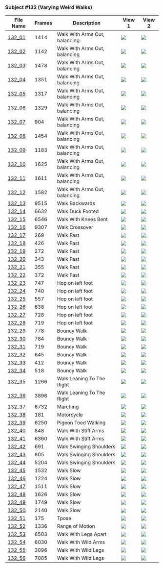 ### Subject #132 (Varying Weird Walks)
|File Name|Frames|Description|View 1|View 2|
|-|-|-|-|-|
|[132_01](https://github.com/Shriinivas/cmubvh/raw/main/Sequence-131-135/132/Data/132_01.zip)|1414|Walk With Arms Out,  balancing|<img src="https://github.com/Shriinivas/cmubvhgifs/blob/main/Sequence-131-135/132/132_01_0.gif"/>|<img src="https://github.com/Shriinivas/cmubvhgifs/blob/main/Sequence-131-135/132/132_01_1.gif"/>|
|[132_02](https://github.com/Shriinivas/cmubvh/raw/main/Sequence-131-135/132/Data/132_02.zip)|1142|Walk With Arms Out,  balancing|<img src="https://github.com/Shriinivas/cmubvhgifs/blob/main/Sequence-131-135/132/132_02_0.gif"/>|<img src="https://github.com/Shriinivas/cmubvhgifs/blob/main/Sequence-131-135/132/132_02_1.gif"/>|
|[132_03](https://github.com/Shriinivas/cmubvh/raw/main/Sequence-131-135/132/Data/132_03.zip)|1478|Walk With Arms Out,  balancing|<img src="https://github.com/Shriinivas/cmubvhgifs/blob/main/Sequence-131-135/132/132_03_0.gif"/>|<img src="https://github.com/Shriinivas/cmubvhgifs/blob/main/Sequence-131-135/132/132_03_1.gif"/>|
|[132_04](https://github.com/Shriinivas/cmubvh/raw/main/Sequence-131-135/132/Data/132_04.zip)|1351|Walk With Arms Out,  balancing|<img src="https://github.com/Shriinivas/cmubvhgifs/blob/main/Sequence-131-135/132/132_04_0.gif"/>|<img src="https://github.com/Shriinivas/cmubvhgifs/blob/main/Sequence-131-135/132/132_04_1.gif"/>|
|[132_05](https://github.com/Shriinivas/cmubvh/raw/main/Sequence-131-135/132/Data/132_05.zip)|1317|Walk With Arms Out,  balancing|<img src="https://github.com/Shriinivas/cmubvhgifs/blob/main/Sequence-131-135/132/132_05_0.gif"/>|<img src="https://github.com/Shriinivas/cmubvhgifs/blob/main/Sequence-131-135/132/132_05_1.gif"/>|
|[132_06](https://github.com/Shriinivas/cmubvh/raw/main/Sequence-131-135/132/Data/132_06.zip)|1329|Walk With Arms Out,  balancing|<img src="https://github.com/Shriinivas/cmubvhgifs/blob/main/Sequence-131-135/132/132_06_0.gif"/>|<img src="https://github.com/Shriinivas/cmubvhgifs/blob/main/Sequence-131-135/132/132_06_1.gif"/>|
|[132_07](https://github.com/Shriinivas/cmubvh/raw/main/Sequence-131-135/132/Data/132_07.zip)|904|Walk With Arms Out,  balancing|<img src="https://github.com/Shriinivas/cmubvhgifs/blob/main/Sequence-131-135/132/132_07_0.gif"/>|<img src="https://github.com/Shriinivas/cmubvhgifs/blob/main/Sequence-131-135/132/132_07_1.gif"/>|
|[132_08](https://github.com/Shriinivas/cmubvh/raw/main/Sequence-131-135/132/Data/132_08.zip)|1454|Walk With Arms Out,  balancing|<img src="https://github.com/Shriinivas/cmubvhgifs/blob/main/Sequence-131-135/132/132_08_0.gif"/>|<img src="https://github.com/Shriinivas/cmubvhgifs/blob/main/Sequence-131-135/132/132_08_1.gif"/>|
|[132_09](https://github.com/Shriinivas/cmubvh/raw/main/Sequence-131-135/132/Data/132_09.zip)|1183|Walk With Arms Out,  balancing|<img src="https://github.com/Shriinivas/cmubvhgifs/blob/main/Sequence-131-135/132/132_09_0.gif"/>|<img src="https://github.com/Shriinivas/cmubvhgifs/blob/main/Sequence-131-135/132/132_09_1.gif"/>|
|[132_10](https://github.com/Shriinivas/cmubvh/raw/main/Sequence-131-135/132/Data/132_10.zip)|1625|Walk With Arms Out,  balancing|<img src="https://github.com/Shriinivas/cmubvhgifs/blob/main/Sequence-131-135/132/132_10_0.gif"/>|<img src="https://github.com/Shriinivas/cmubvhgifs/blob/main/Sequence-131-135/132/132_10_1.gif"/>|
|[132_11](https://github.com/Shriinivas/cmubvh/raw/main/Sequence-131-135/132/Data/132_11.zip)|1611|Walk With Arms Out,  balancing|<img src="https://github.com/Shriinivas/cmubvhgifs/blob/main/Sequence-131-135/132/132_11_0.gif"/>|<img src="https://github.com/Shriinivas/cmubvhgifs/blob/main/Sequence-131-135/132/132_11_1.gif"/>|
|[132_12](https://github.com/Shriinivas/cmubvh/raw/main/Sequence-131-135/132/Data/132_12.zip)|1582|Walk With Arms Out,  balancing|<img src="https://github.com/Shriinivas/cmubvhgifs/blob/main/Sequence-131-135/132/132_12_0.gif"/>|<img src="https://github.com/Shriinivas/cmubvhgifs/blob/main/Sequence-131-135/132/132_12_1.gif"/>|
|[132_13](https://github.com/Shriinivas/cmubvh/raw/main/Sequence-131-135/132/Data/132_13.zip)|9515|Walk Backwards|<img src="https://github.com/Shriinivas/cmubvhgifs/blob/main/Sequence-131-135/132/132_13_0.gif"/>|<img src="https://github.com/Shriinivas/cmubvhgifs/blob/main/Sequence-131-135/132/132_13_1.gif"/>|
|[132_14](https://github.com/Shriinivas/cmubvh/raw/main/Sequence-131-135/132/Data/132_14.zip)|6632|Walk Duck Footed|<img src="https://github.com/Shriinivas/cmubvhgifs/blob/main/Sequence-131-135/132/132_14_0.gif"/>|<img src="https://github.com/Shriinivas/cmubvhgifs/blob/main/Sequence-131-135/132/132_14_1.gif"/>|
|[132_15](https://github.com/Shriinivas/cmubvh/raw/main/Sequence-131-135/132/Data/132_15.zip)|6546|Walk With Knees Bent|<img src="https://github.com/Shriinivas/cmubvhgifs/blob/main/Sequence-131-135/132/132_15_0.gif"/>|<img src="https://github.com/Shriinivas/cmubvhgifs/blob/main/Sequence-131-135/132/132_15_1.gif"/>|
|[132_16](https://github.com/Shriinivas/cmubvh/raw/main/Sequence-131-135/132/Data/132_16.zip)|9307|Walk Crossover|<img src="https://github.com/Shriinivas/cmubvhgifs/blob/main/Sequence-131-135/132/132_16_0.gif"/>|<img src="https://github.com/Shriinivas/cmubvhgifs/blob/main/Sequence-131-135/132/132_16_1.gif"/>|
|[132_17](https://github.com/Shriinivas/cmubvh/raw/main/Sequence-131-135/132/Data/132_17.zip)|269|Walk Fast|<img src="https://github.com/Shriinivas/cmubvhgifs/blob/main/Sequence-131-135/132/132_17_0.gif"/>|<img src="https://github.com/Shriinivas/cmubvhgifs/blob/main/Sequence-131-135/132/132_17_1.gif"/>|
|[132_18](https://github.com/Shriinivas/cmubvh/raw/main/Sequence-131-135/132/Data/132_18.zip)|426|Walk Fast|<img src="https://github.com/Shriinivas/cmubvhgifs/blob/main/Sequence-131-135/132/132_18_0.gif"/>|<img src="https://github.com/Shriinivas/cmubvhgifs/blob/main/Sequence-131-135/132/132_18_1.gif"/>|
|[132_19](https://github.com/Shriinivas/cmubvh/raw/main/Sequence-131-135/132/Data/132_19.zip)|272|Walk Fast|<img src="https://github.com/Shriinivas/cmubvhgifs/blob/main/Sequence-131-135/132/132_19_0.gif"/>|<img src="https://github.com/Shriinivas/cmubvhgifs/blob/main/Sequence-131-135/132/132_19_1.gif"/>|
|[132_20](https://github.com/Shriinivas/cmubvh/raw/main/Sequence-131-135/132/Data/132_20.zip)|343|Walk Fast|<img src="https://github.com/Shriinivas/cmubvhgifs/blob/main/Sequence-131-135/132/132_20_0.gif"/>|<img src="https://github.com/Shriinivas/cmubvhgifs/blob/main/Sequence-131-135/132/132_20_1.gif"/>|
|[132_21](https://github.com/Shriinivas/cmubvh/raw/main/Sequence-131-135/132/Data/132_21.zip)|355|Walk Fast|<img src="https://github.com/Shriinivas/cmubvhgifs/blob/main/Sequence-131-135/132/132_21_0.gif"/>|<img src="https://github.com/Shriinivas/cmubvhgifs/blob/main/Sequence-131-135/132/132_21_1.gif"/>|
|[132_22](https://github.com/Shriinivas/cmubvh/raw/main/Sequence-131-135/132/Data/132_22.zip)|372|Walk Fast|<img src="https://github.com/Shriinivas/cmubvhgifs/blob/main/Sequence-131-135/132/132_22_0.gif"/>|<img src="https://github.com/Shriinivas/cmubvhgifs/blob/main/Sequence-131-135/132/132_22_1.gif"/>|
|[132_23](https://github.com/Shriinivas/cmubvh/raw/main/Sequence-131-135/132/Data/132_23.zip)|747|Hop on left foot|<img src="https://github.com/Shriinivas/cmubvhgifs/blob/main/Sequence-131-135/132/132_23_0.gif"/>|<img src="https://github.com/Shriinivas/cmubvhgifs/blob/main/Sequence-131-135/132/132_23_1.gif"/>|
|[132_24](https://github.com/Shriinivas/cmubvh/raw/main/Sequence-131-135/132/Data/132_24.zip)|740|Hop on left foot|<img src="https://github.com/Shriinivas/cmubvhgifs/blob/main/Sequence-131-135/132/132_24_0.gif"/>|<img src="https://github.com/Shriinivas/cmubvhgifs/blob/main/Sequence-131-135/132/132_24_1.gif"/>|
|[132_25](https://github.com/Shriinivas/cmubvh/raw/main/Sequence-131-135/132/Data/132_25.zip)|557|Hop on left foot|<img src="https://github.com/Shriinivas/cmubvhgifs/blob/main/Sequence-131-135/132/132_25_0.gif"/>|<img src="https://github.com/Shriinivas/cmubvhgifs/blob/main/Sequence-131-135/132/132_25_1.gif"/>|
|[132_26](https://github.com/Shriinivas/cmubvh/raw/main/Sequence-131-135/132/Data/132_26.zip)|638|Hop on left foot|<img src="https://github.com/Shriinivas/cmubvhgifs/blob/main/Sequence-131-135/132/132_26_0.gif"/>|<img src="https://github.com/Shriinivas/cmubvhgifs/blob/main/Sequence-131-135/132/132_26_1.gif"/>|
|[132_27](https://github.com/Shriinivas/cmubvh/raw/main/Sequence-131-135/132/Data/132_27.zip)|728|Hop on left foot|<img src="https://github.com/Shriinivas/cmubvhgifs/blob/main/Sequence-131-135/132/132_27_0.gif"/>|<img src="https://github.com/Shriinivas/cmubvhgifs/blob/main/Sequence-131-135/132/132_27_1.gif"/>|
|[132_28](https://github.com/Shriinivas/cmubvh/raw/main/Sequence-131-135/132/Data/132_28.zip)|719|Hop on left foot|<img src="https://github.com/Shriinivas/cmubvhgifs/blob/main/Sequence-131-135/132/132_28_0.gif"/>|<img src="https://github.com/Shriinivas/cmubvhgifs/blob/main/Sequence-131-135/132/132_28_1.gif"/>|
|[132_29](https://github.com/Shriinivas/cmubvh/raw/main/Sequence-131-135/132/Data/132_29.zip)|778|Bouncy Walk|<img src="https://github.com/Shriinivas/cmubvhgifs/blob/main/Sequence-131-135/132/132_29_0.gif"/>|<img src="https://github.com/Shriinivas/cmubvhgifs/blob/main/Sequence-131-135/132/132_29_1.gif"/>|
|[132_30](https://github.com/Shriinivas/cmubvh/raw/main/Sequence-131-135/132/Data/132_30.zip)|784|Bouncy Walk|<img src="https://github.com/Shriinivas/cmubvhgifs/blob/main/Sequence-131-135/132/132_30_0.gif"/>|<img src="https://github.com/Shriinivas/cmubvhgifs/blob/main/Sequence-131-135/132/132_30_1.gif"/>|
|[132_31](https://github.com/Shriinivas/cmubvh/raw/main/Sequence-131-135/132/Data/132_31.zip)|719|Bouncy Walk|<img src="https://github.com/Shriinivas/cmubvhgifs/blob/main/Sequence-131-135/132/132_31_0.gif"/>|<img src="https://github.com/Shriinivas/cmubvhgifs/blob/main/Sequence-131-135/132/132_31_1.gif"/>|
|[132_32](https://github.com/Shriinivas/cmubvh/raw/main/Sequence-131-135/132/Data/132_32.zip)|645|Bouncy Walk|<img src="https://github.com/Shriinivas/cmubvhgifs/blob/main/Sequence-131-135/132/132_32_0.gif"/>|<img src="https://github.com/Shriinivas/cmubvhgifs/blob/main/Sequence-131-135/132/132_32_1.gif"/>|
|[132_33](https://github.com/Shriinivas/cmubvh/raw/main/Sequence-131-135/132/Data/132_33.zip)|412|Bouncy Walk|<img src="https://github.com/Shriinivas/cmubvhgifs/blob/main/Sequence-131-135/132/132_33_0.gif"/>|<img src="https://github.com/Shriinivas/cmubvhgifs/blob/main/Sequence-131-135/132/132_33_1.gif"/>|
|[132_34](https://github.com/Shriinivas/cmubvh/raw/main/Sequence-131-135/132/Data/132_34.zip)|518|Bouncy Walk|<img src="https://github.com/Shriinivas/cmubvhgifs/blob/main/Sequence-131-135/132/132_34_0.gif"/>|<img src="https://github.com/Shriinivas/cmubvhgifs/blob/main/Sequence-131-135/132/132_34_1.gif"/>|
|[132_35](https://github.com/Shriinivas/cmubvh/raw/main/Sequence-131-135/132/Data/132_35.zip)|1266|Walk Leaning To The Right|<img src="https://github.com/Shriinivas/cmubvhgifs/blob/main/Sequence-131-135/132/132_35_0.gif"/>|<img src="https://github.com/Shriinivas/cmubvhgifs/blob/main/Sequence-131-135/132/132_35_1.gif"/>|
|[132_36](https://github.com/Shriinivas/cmubvh/raw/main/Sequence-131-135/132/Data/132_36.zip)|3896|Walk Leaning To The Right|<img src="https://github.com/Shriinivas/cmubvhgifs/blob/main/Sequence-131-135/132/132_36_0.gif"/>|<img src="https://github.com/Shriinivas/cmubvhgifs/blob/main/Sequence-131-135/132/132_36_1.gif"/>|
|[132_37](https://github.com/Shriinivas/cmubvh/raw/main/Sequence-131-135/132/Data/132_37.zip)|6732|Marching|<img src="https://github.com/Shriinivas/cmubvhgifs/blob/main/Sequence-131-135/132/132_37_0.gif"/>|<img src="https://github.com/Shriinivas/cmubvhgifs/blob/main/Sequence-131-135/132/132_37_1.gif"/>|
|[132_38](https://github.com/Shriinivas/cmubvh/raw/main/Sequence-131-135/132/Data/132_38.zip)|181|Motorcycle|<img src="https://github.com/Shriinivas/cmubvhgifs/blob/main/Sequence-131-135/132/132_38_0.gif"/>|<img src="https://github.com/Shriinivas/cmubvhgifs/blob/main/Sequence-131-135/132/132_38_1.gif"/>|
|[132_39](https://github.com/Shriinivas/cmubvh/raw/main/Sequence-131-135/132/Data/132_39.zip)|6250|Pigeon Toed Walking|<img src="https://github.com/Shriinivas/cmubvhgifs/blob/main/Sequence-131-135/132/132_39_0.gif"/>|<img src="https://github.com/Shriinivas/cmubvhgifs/blob/main/Sequence-131-135/132/132_39_1.gif"/>|
|[132_40](https://github.com/Shriinivas/cmubvh/raw/main/Sequence-131-135/132/Data/132_40.zip)|848|Walk With Stiff Arms|<img src="https://github.com/Shriinivas/cmubvhgifs/blob/main/Sequence-131-135/132/132_40_0.gif"/>|<img src="https://github.com/Shriinivas/cmubvhgifs/blob/main/Sequence-131-135/132/132_40_1.gif"/>|
|[132_41](https://github.com/Shriinivas/cmubvh/raw/main/Sequence-131-135/132/Data/132_41.zip)|6360|Walk With Stiff Arms|<img src="https://github.com/Shriinivas/cmubvhgifs/blob/main/Sequence-131-135/132/132_41_0.gif"/>|<img src="https://github.com/Shriinivas/cmubvhgifs/blob/main/Sequence-131-135/132/132_41_1.gif"/>|
|[132_42](https://github.com/Shriinivas/cmubvh/raw/main/Sequence-131-135/132/Data/132_42.zip)|691|Walk Swinging Shoulders|<img src="https://github.com/Shriinivas/cmubvhgifs/blob/main/Sequence-131-135/132/132_42_0.gif"/>|<img src="https://github.com/Shriinivas/cmubvhgifs/blob/main/Sequence-131-135/132/132_42_1.gif"/>|
|[132_43](https://github.com/Shriinivas/cmubvh/raw/main/Sequence-131-135/132/Data/132_43.zip)|805|Walk Swinging Shoulders|<img src="https://github.com/Shriinivas/cmubvhgifs/blob/main/Sequence-131-135/132/132_43_0.gif"/>|<img src="https://github.com/Shriinivas/cmubvhgifs/blob/main/Sequence-131-135/132/132_43_1.gif"/>|
|[132_44](https://github.com/Shriinivas/cmubvh/raw/main/Sequence-131-135/132/Data/132_44.zip)|5204|Walk Swinging Shoulders|<img src="https://github.com/Shriinivas/cmubvhgifs/blob/main/Sequence-131-135/132/132_44_0.gif"/>|<img src="https://github.com/Shriinivas/cmubvhgifs/blob/main/Sequence-131-135/132/132_44_1.gif"/>|
|[132_45](https://github.com/Shriinivas/cmubvh/raw/main/Sequence-131-135/132/Data/132_45.zip)|1532|Walk Slow|<img src="https://github.com/Shriinivas/cmubvhgifs/blob/main/Sequence-131-135/132/132_45_0.gif"/>|<img src="https://github.com/Shriinivas/cmubvhgifs/blob/main/Sequence-131-135/132/132_45_1.gif"/>|
|[132_46](https://github.com/Shriinivas/cmubvh/raw/main/Sequence-131-135/132/Data/132_46.zip)|1224|Walk Slow|<img src="https://github.com/Shriinivas/cmubvhgifs/blob/main/Sequence-131-135/132/132_46_0.gif"/>|<img src="https://github.com/Shriinivas/cmubvhgifs/blob/main/Sequence-131-135/132/132_46_1.gif"/>|
|[132_47](https://github.com/Shriinivas/cmubvh/raw/main/Sequence-131-135/132/Data/132_47.zip)|1511|Walk Slow|<img src="https://github.com/Shriinivas/cmubvhgifs/blob/main/Sequence-131-135/132/132_47_0.gif"/>|<img src="https://github.com/Shriinivas/cmubvhgifs/blob/main/Sequence-131-135/132/132_47_1.gif"/>|
|[132_48](https://github.com/Shriinivas/cmubvh/raw/main/Sequence-131-135/132/Data/132_48.zip)|1626|Walk Slow|<img src="https://github.com/Shriinivas/cmubvhgifs/blob/main/Sequence-131-135/132/132_48_0.gif"/>|<img src="https://github.com/Shriinivas/cmubvhgifs/blob/main/Sequence-131-135/132/132_48_1.gif"/>|
|[132_49](https://github.com/Shriinivas/cmubvh/raw/main/Sequence-131-135/132/Data/132_49.zip)|1749|Walk Slow|<img src="https://github.com/Shriinivas/cmubvhgifs/blob/main/Sequence-131-135/132/132_49_0.gif"/>|<img src="https://github.com/Shriinivas/cmubvhgifs/blob/main/Sequence-131-135/132/132_49_1.gif"/>|
|[132_50](https://github.com/Shriinivas/cmubvh/raw/main/Sequence-131-135/132/Data/132_50.zip)|2140|Walk Slow|<img src="https://github.com/Shriinivas/cmubvhgifs/blob/main/Sequence-131-135/132/132_50_0.gif"/>|<img src="https://github.com/Shriinivas/cmubvhgifs/blob/main/Sequence-131-135/132/132_50_1.gif"/>|
|[132_51](https://github.com/Shriinivas/cmubvh/raw/main/Sequence-131-135/132/Data/132_51.zip)|175|Tpose|<img src="https://github.com/Shriinivas/cmubvhgifs/blob/main/Sequence-131-135/132/132_51_0.gif"/>|<img src="https://github.com/Shriinivas/cmubvhgifs/blob/main/Sequence-131-135/132/132_51_1.gif"/>|
|[132_52](https://github.com/Shriinivas/cmubvh/raw/main/Sequence-131-135/132/Data/132_52.zip)|1336|Range of Motion|<img src="https://github.com/Shriinivas/cmubvhgifs/blob/main/Sequence-131-135/132/132_52_0.gif"/>|<img src="https://github.com/Shriinivas/cmubvhgifs/blob/main/Sequence-131-135/132/132_52_1.gif"/>|
|[132_53](https://github.com/Shriinivas/cmubvh/raw/main/Sequence-131-135/132/Data/132_53.zip)|6503|Walk With Legs Apart|<img src="https://github.com/Shriinivas/cmubvhgifs/blob/main/Sequence-131-135/132/132_53_0.gif"/>|<img src="https://github.com/Shriinivas/cmubvhgifs/blob/main/Sequence-131-135/132/132_53_1.gif"/>|
|[132_54](https://github.com/Shriinivas/cmubvh/raw/main/Sequence-131-135/132/Data/132_54.zip)|6030|Walk With Wild Arms|<img src="https://github.com/Shriinivas/cmubvhgifs/blob/main/Sequence-131-135/132/132_54_0.gif"/>|<img src="https://github.com/Shriinivas/cmubvhgifs/blob/main/Sequence-131-135/132/132_54_1.gif"/>|
|[132_55](https://github.com/Shriinivas/cmubvh/raw/main/Sequence-131-135/132/Data/132_55.zip)|3096|Walk With Wild Legs|<img src="https://github.com/Shriinivas/cmubvhgifs/blob/main/Sequence-131-135/132/132_55_0.gif"/>|<img src="https://github.com/Shriinivas/cmubvhgifs/blob/main/Sequence-131-135/132/132_55_1.gif"/>|
|[132_56](https://github.com/Shriinivas/cmubvh/raw/main/Sequence-131-135/132/Data/132_56.zip)|7085|Walk With Wild Legs|<img src="https://github.com/Shriinivas/cmubvhgifs/blob/main/Sequence-131-135/132/132_56_0.gif"/>|<img src="https://github.com/Shriinivas/cmubvhgifs/blob/main/Sequence-131-135/132/132_56_1.gif"/>|
